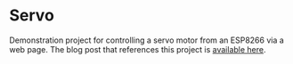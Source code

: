 # Servo

Demonstration project for controlling a servo motor from an ESP8266 via a web page. The blog post that references this project is [available here][blog].

[blog]: http://smallbits.marshall-tribe.net/blog/2018/01/21/esp8266-move-servo
